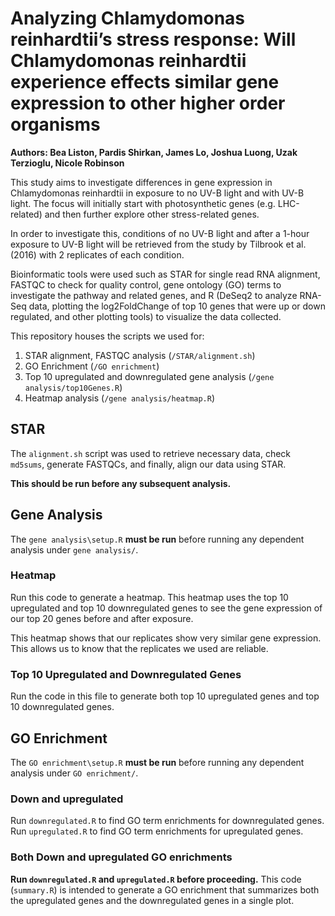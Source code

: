 # Analyzing Chlamydomonas reinhardtii’s stress response: Will Chlamydomonas reinhardtii experience effects similar gene expression to other higher order organisms 

**Authors: Bea Liston, Pardis Shirkan, James Lo, Joshua Luong, Uzak Terzioglu, Nicole Robinson**

This study aims to investigate differences in gene expression in Chlamydomonas reinhardtii in exposure to no UV-B light and with UV-B light. The focus will initially start with photosynthetic genes (e.g. LHC-related) and then further explore other stress-related genes.

In order to investigate this, conditions of no UV-B light and after a 1-hour exposure to UV-B light will be retrieved from the study by Tilbrook et al. (2016) with 2 replicates of each condition.

Bioinformatic tools were used such as STAR for single read RNA alignment, FASTQC to check for quality control, gene ontology (GO) terms to investigate the pathway and related genes, and R (DeSeq2 to analyze RNA-Seq data, plotting the log2FoldChange of top 10 genes that were up or down regulated, and other plotting tools) to visualize the data collected.

This repository houses the scripts we used for:

1. STAR alignment, FASTQC analysis (`/STAR/alignment.sh`)
2. GO Enrichment (`/GO enrichment`)
3. Top 10 upregulated and downregulated gene analysis (`/gene analysis/top10Genes.R`)
4. Heatmap analysis (`/gene analysis/heatmap.R`)

## STAR
The `alignment.sh` script was used to retrieve necessary data, check `md5sums`, generate FASTQCs, and finally, align our data using STAR.

**This should be run before any subsequent analysis.**

## Gene Analysis
The `gene analysis\setup.R` **must be run** before running any dependent analysis under `gene analysis/`.

### Heatmap
Run this code to generate a heatmap.
This heatmap uses the top 10 upregulated and top 10 downregulated genes to see the gene expression of our top 20 genes before and after exposure.

This heatmap shows that our replicates show very similar gene expression. This allows us to know that the replicates we used are reliable.

### Top 10 Upregulated and Downregulated Genes
Run the code in this file to generate both top 10 upregulated genes and top 10 downregulated genes.

## GO Enrichment
The `GO enrichment\setup.R` **must be run** before running any dependent analysis under `GO enrichment/`.

### Down and upregulated
Run `downregulated.R` to find GO term enrichments for downregulated genes. Run `upregulated.R` to find GO term enrichments for upregulated genes.

### Both Down and upregulated GO enrichments
**Run `downregulated.R` and `upregulated.R` before proceeding.** This code (`summary.R`) is intended to generate a GO enrichment that summarizes both the upregulated genes and the downregulated genes in a single plot.
